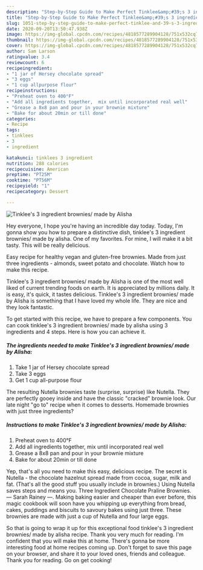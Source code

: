 ```yaml
---
description: "Step-by-Step Guide to Make Perfect Tinklee&amp;#39;s 3 ingredient brownies/ made by Alisha"
title: "Step-by-Step Guide to Make Perfect Tinklee&amp;#39;s 3 ingredient brownies/ made by Alisha"
slug: 1051-step-by-step-guide-to-make-perfect-tinklee-and-39-s-3-ingredient-brownies-made-by-alisha
date: 2020-09-20T13:50:47.938Z
image: https://img-global.cpcdn.com/recipes/4818577289904128/751x532cq70/tinklees-3-ingredient-brownies-made-by-alisha-recipe-main-photo.jpg
thumbnail: https://img-global.cpcdn.com/recipes/4818577289904128/751x532cq70/tinklees-3-ingredient-brownies-made-by-alisha-recipe-main-photo.jpg
cover: https://img-global.cpcdn.com/recipes/4818577289904128/751x532cq70/tinklees-3-ingredient-brownies-made-by-alisha-recipe-main-photo.jpg
author: Sam Larson
ratingvalue: 3.4
reviewcount: 6
recipeingredient:
- "1 jar of Hersey chocolate spread"
- "3 eggs"
- "1 cup allpurpose flour"
recipeinstructions:
- "Preheat oven to 400°F"
- "Add all ingredients together,  mix until incorporated real well"
- "Grease a 8x8 pan and pour in your brownie mixture"
- "Bake for about 20min or till done"
categories:
- Recipe
tags:
- tinklees
- 3
- ingredient

katakunci: tinklees 3 ingredient 
nutrition: 288 calories
recipecuisine: American
preptime: "PT25M"
cooktime: "PT56M"
recipeyield: "1"
recipecategory: Dessert

---
```



![Tinklee&#39;s 3 ingredient brownies/ made by Alisha](https://img-global.cpcdn.com/recipes/4818577289904128/751x532cq70/tinklees-3-ingredient-brownies-made-by-alisha-recipe-main-photo.jpg)

Hey everyone, I hope you're having an incredible day today. Today, I'm gonna show you how to prepare a distinctive dish, tinklee&#39;s 3 ingredient brownies/ made by alisha. One of my favorites. For mine, I will make it a bit tasty. This will be really delicious.

Easy recipe for healthy vegan and gluten-free brownies. Made from just three ingredients - almonds, sweet potato and chocolate. Watch how to make this recipe.

Tinklee&#39;s 3 ingredient brownies/ made by Alisha is one of the most well liked of current trending foods on earth. It is appreciated by millions daily. It is easy, it's quick, it tastes delicious. Tinklee&#39;s 3 ingredient brownies/ made by Alisha is something that I have loved my whole life. They are nice and they look fantastic.


To get started with this recipe, we have to prepare a few components. You can cook tinklee&#39;s 3 ingredient brownies/ made by alisha using 3 ingredients and 4 steps. Here is how you can achieve it.

<!--inarticleads1-->

##### The ingredients needed to make Tinklee&#39;s 3 ingredient brownies/ made by Alisha:

1. Take 1 jar of Hersey chocolate spread
1. Take 3 eggs
1. Get 1 cup all-purpose flour


The resulting Nutella brownies taste (surprise, surprise) like Nutella. They are perfectly gooey inside and have the classic &#34;cracked&#34; brownie look. Our late night &#34;go to&#34; recipe when it comes to desserts. Homemade brownies with just three ingredients? 

<!--inarticleads2-->

##### Instructions to make Tinklee&#39;s 3 ingredient brownies/ made by Alisha:

1. Preheat oven to 400°F
1. Add all ingredients together,  mix until incorporated real well
1. Grease a 8x8 pan and pour in your brownie mixture
1. Bake for about 20min or till done


Yep, that&#39;s all you need to make this easy, delicious recipe. The secret is Nutella - the chocolate hazelnut spread made from cocoa, sugar, milk and fat. (That&#39;s all the good stuff you usually include in brownies.) Using Nutella saves steps and means you. Three Ingredient Chocolate Praline Brownies. — Sarah Rainey —. Making baking easier and cheaper than ever before, this magic cookbook will soon have you whipping up everything from bread, cakes, puddings and biscuits to savoury bakes using just three. These brownies are made with just a cup of Nutella and four large eggs. 

So that is going to wrap it up for this exceptional food tinklee&#39;s 3 ingredient brownies/ made by alisha recipe. Thank you very much for reading. I'm confident that you will make this at home. There's gonna be more interesting food at home recipes coming up. Don't forget to save this page on your browser, and share it to your loved ones, friends and colleague. Thank you for reading. Go on get cooking!
